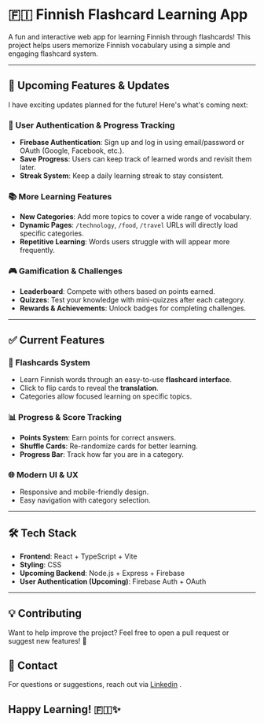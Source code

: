 # 🇫🇮 Finnish Flashcard Learning App

A fun and interactive web app for learning Finnish through flashcards! This project helps users memorize Finnish vocabulary using a simple and engaging flashcard system.

---

## 🚀 Upcoming Features & Updates 

I have exciting updates planned for the future! Here's what's coming next:  

### **🔐 User Authentication & Progress Tracking**  
- **Firebase Authentication**: Sign up and log in using email/password or OAuth (Google, Facebook, etc.).  
- **Save Progress**: Users can keep track of learned words and revisit them later.  
- **Streak System**: Keep a daily learning streak to stay consistent.  

### **📚 More Learning Features**  
- **New Categories**: Add more topics to cover a wide range of vocabulary.  
- **Dynamic Pages**: `/technology`, `/food`, `/travel` URLs will directly load specific categories.  
- **Repetitive Learning**: Words users struggle with will appear more frequently.  

### **🎮 Gamification & Challenges**  
- **Leaderboard**: Compete with others based on points earned.  
- **Quizzes**: Test your knowledge with mini-quizzes after each category.  
- **Rewards & Achievements**: Unlock badges for completing challenges.  

---

## ✅ Current Features  

### **🎴 Flashcards System**  
- Learn Finnish words through an easy-to-use **flashcard interface**.  
- Click to flip cards to reveal the **translation**.  
- Categories allow focused learning on specific topics.  

### **📊 Progress & Score Tracking**  
- **Points System**: Earn points for correct answers.  
- **Shuffle Cards**: Re-randomize cards for better learning.  
- **Progress Bar**: Track how far you are in a category.  

### **🌐 Modern UI & UX**  
- Responsive and mobile-friendly design.  
- Easy navigation with category selection.  

---

## 🛠 Tech Stack  
- **Frontend**: React + TypeScript + Vite 
- **Styling**: CSS  
- **Upcoming Backend**: Node.js + Express + Firebase  
- **User Authentication (Upcoming)**: Firebase Auth + OAuth  

---

## 💡 Contributing
Want to help improve the project? Feel free to open a pull request or suggest new features! 🚀

## 📩 Contact
For questions or suggestions, reach out via [Linkedin](https://www.linkedin.com/in/smmuneebali/) .

## Happy Learning! 🇫🇮✨

